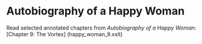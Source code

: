 # Autobiography of a Happy Woman

Read selected annotated chapters from _Autobiography of a Happy Woman_:
[Chapter 9: The Vortex] (happy_woman_9.xslt)
